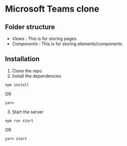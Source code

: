 # Microsoft Teams clone

## Folder structure

- *Views* : This is for storing pages
- *Components* : This is for storing elements/components


## Installation
1. Clone the repo
2. Install the dependencies
```
npm install
```
OR
```
yarn
```

3. Start the server
```
npm run start
```

OR

```
yarn start
```